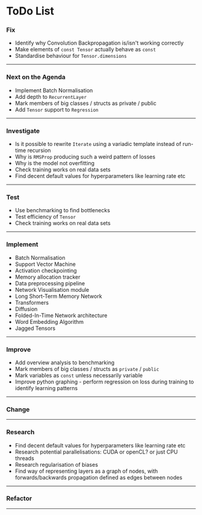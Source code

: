 
# ToDo List

### Fix
  -  Identify why Convolution Backpropagation is/isn't working correctly
  -  Make elements of `const Tensor` actually behave as `const`
  -  Standardise behaviour for `Tensor.dimensions`
  
-----------------------------------------------------------------------

### Next on the Agenda
 -  Implement Batch Normalisation
 -  Add depth to `RecurrentLayer`
 -  Mark members of big classes / structs as private / public
 -  Add `Tensor` support to `Regression`

-----------------------------------------------------------------------

### Investigate
 -  Is it possible to rewrite `Iterate` using a variadic template instead of run-time recursion
 -  Why is `RMSProp` producing such a weird pattern of losses
 -  Why is the model not overfitting
 -  Check training works on real data sets
 -  Find decent default values for hyperparameters like learning rate etc

-----------------------------------------------------------------------

### Test
 -  Use benchmarking to find bottlenecks
 -  Test efficiency of `Tensor`
 -  Check training works on real data sets

-----------------------------------------------------------------------

### Implement
 -  Batch Normalisation
 -  Support Vector Machine 
 -  Activation checkpointing
 -  Memory allocation tracker
 -  Data preprocessing pipeline
 -  Network Visualisation module
 -  Long Short-Term Memory Network
 -  Transformers
 -  Diffusion
 -  Folded-In-Time Network architecture
 -  Word Embedding Algorithm
 -  Jagged Tensors

-----------------------------------------------------------------------

### Improve
 -  Add overview analysis to benchmarking
 -  Mark members of big classes / structs as `private` / `public`
 -  Mark variables as `const` unless necessarily variable
 -  Improve python graphing - perform regression on loss during training to identify learning patterns

-----------------------------------------------------------------------

### Change

-----------------------------------------------------------------------

### Research
 -  Find decent default values for hyperparameters like learning rate etc
 -  Research potential parallelisations: CUDA or openCL? or just CPU threads
 -  Research regularisation of biases
 -  Find way of representing layers as a graph of nodes, with forwards/backwards propagation defined as edges between nodes

-----------------------------------------------------------------------

### Refactor

-----------------------------------------------------------------------
